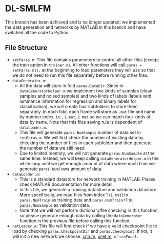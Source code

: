 # DL-SMLFM
This branch has been achieved and is no longer updated; we implemented the data generation and networks by MATLAB in this branch and have switched all the code to Python.

## File Structure
- `setParas.m`: This file contains parameters to control all other files (except the train option in `trainer.m`). All other functions will call `paras = setParas.m();` at the beginning to load parameters they will use so that we do not need to run this file separately before running other files.  
- `dataGenerator.m`: 
	- All the data will store in fold `paras.DataDir`. Since in `dataGeneratorHelper.m` we implement two kinds of samples (clean samples and noised samples) and two kinds of labels (labels with luminance information for regression and binary labels for classification), we will create four subfolders to store them separately. In each fold, each frame will store as `.mat` file and name by number index, i.e., `1.mat`, `2.mat` so we can match four kinds of data by name. Note that this files saving rule is dependent of `dataLoader.m`.
	- This file will generate `paras.NumSample` number of data set in `setParas.m`. We will first check the number of existing data by checking the number of files in each subfolder and then generate the number of data we still need.
	- Due to limited memory, we will not generate `paras.NumSample` at the same time. Instead, we will keep calling `dataGeneratorHelper.m` in the while loop until we get enough amount of data where each time we generate `paras.NumFrame` amount of data. 
- `dataLoader.m`: 
	- This is a standard datastore for network training in MATLAB. Please check MATLAB documentation for more detail. 
	- In this file, we generate a training datastore and validation datastore. More specifically, we read files from index 1 (`1.mat`) to `paras.NumTrain` as training data and `paras.NumTrain`+1 to `paras.NumSample` as validation data. 
	- Note that we will not perform dictionary/file checking in this function, so please generate enough data by calling the `dataGenerator` function in the previous file before calling this function.
- `netLoader.m`: This file will first check if we have a valid checkpoint file to load by checking `paras.CheckpointDir` and `paras.Checkpoint`. If not, it will init a new network we choose: [cnn.m](https://github.com/tianrui-qi/DL-SMLFM/blob/3329956e9a1f08b2940c3de1007bd1e2c00f9efa/cnn.m), [unet.m](https://github.com/tianrui-qi/DL-SMLFM/blob/048312dc0367812bcfc51545ffdf9a8746cb5e32/cnnFocal.m), or `cnnFocal`.
